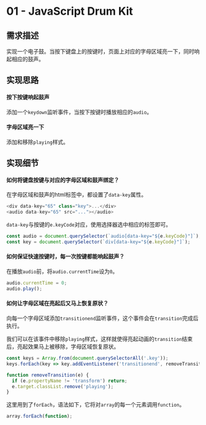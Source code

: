 # 01 - JavaScript Drum Kit



## 需求描述

实现一个电子鼓。当按下键盘上的按键时，页面上对应的字母区域亮一下，同时响起相应的鼓声。



## 实现思路

#### 按下按键响起鼓声

添加一个`keydown`监听事件，当按下按键时播放相应的`audio`。

#### 字母区域亮一下

添加和移除`playing`样式。



## 实现细节

#### 如何将键盘按键与对应的字母区域和鼓声绑定？

在字母区域和鼓声的html标签中，都设置了`data-key`属性。

```js
<div data-key="65" class="key">...</div>
<audio data-key="65" src="..."></audio>
```

`data-key`与按键的`e.keyCode`对应，使用选择器选中相应的标签即可。

```js
const audio = document.querySelector(`audio[data-key="${e.keyCode}"]`);
const key = document.querySelector(`div[data-key="${e.keyCode}"]`);
```

#### 如何保证快速按键时，每一次按键都能响起鼓声？

在播放`audio`前，将`audio.currentTime`设为`0`。

```js
audio.currentTime = 0;
audio.play();
```

#### 如何让字母区域在亮起后又马上恢复原状？

向每一个字母区域添加`transitionend`监听事件，这个事件会在`transition`完成后执行。

我们可以在该事件中移除`playing`样式，这样就使得亮起动画的`transition`结束后，亮起效果马上被移除，字母区域恢复原状。

```js
const keys = Array.from(document.querySelectorAll('.key'));
keys.forEach(key => key.addEventListener('transitionend', removeTransition))

function removeTransition(e) {
  if (e.propertyName != 'transform') return;
  e.target.classList.remove('playing');
}
```

这里用到了`forEach`，语法如下，它将对`array`的每一个元素调用`function`。

```js
array.forEach(function);
```

